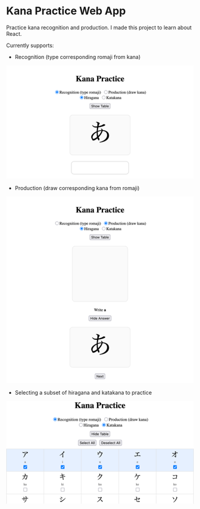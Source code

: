 # Kana Practice Web App

Practice kana recognition and production. I made this project to learn about React.

Currently supports:

- Recognition (type corresponding romaji from kana)

![Screenshot of kana recognition feature.](/images/recognition.png)

- Production (draw corresponding kana from romaji)

![Screenshot of kana production feature.](/images/production.png)

- Selecting a subset of hiragana and katakana to practice

![Screenshot of subset selection feature.](/images/subset.png)
